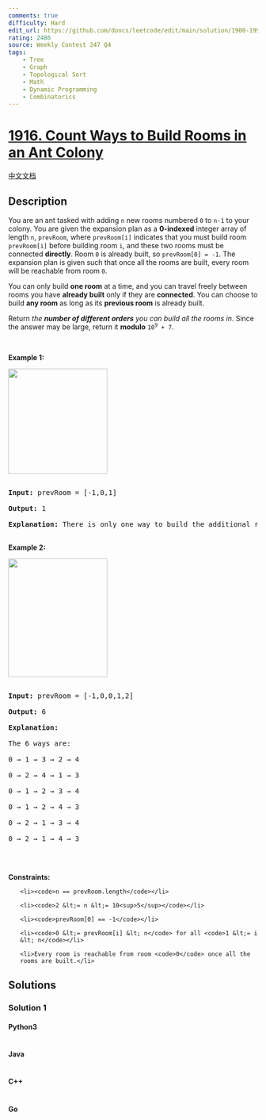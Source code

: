 ```yaml
---
comments: true
difficulty: Hard
edit_url: https://github.com/doocs/leetcode/edit/main/solution/1900-1999/1916.Count%20Ways%20to%20Build%20Rooms%20in%20an%20Ant%20Colony/README_EN.md
rating: 2486
source: Weekly Contest 247 Q4
tags:
    - Tree
    - Graph
    - Topological Sort
    - Math
    - Dynamic Programming
    - Combinatorics
---
```


<!-- problem:start -->

# [1916. Count Ways to Build Rooms in an Ant Colony](https://leetcode.com/problems/count-ways-to-build-rooms-in-an-ant-colony)

[中文文档](/solution/1900-1999/1916.Count%20Ways%20to%20Build%20Rooms%20in%20an%20Ant%20Colony/README.md)

## Description

<!-- description:start -->

<p>You are an ant tasked with adding <code>n</code> new rooms numbered <code>0</code> to <code>n-1</code> to your colony. You are given the expansion plan as a <strong>0-indexed</strong> integer array of length <code>n</code>, <code>prevRoom</code>, where <code>prevRoom[i]</code> indicates that you must build room <code>prevRoom[i]</code> before building room <code>i</code>, and these two rooms must be connected <strong>directly</strong>. Room <code>0</code> is already built, so <code>prevRoom[0] = -1</code>. The expansion&nbsp;plan is given such that once all the rooms are built, every room will be reachable from room <code>0</code>.</p>

<p>You can only build <strong>one room</strong> at a time, and you can travel freely between rooms you have <strong>already built</strong> only if they are <strong>connected</strong>.&nbsp;You can choose to build <strong>any room</strong> as long as its <strong>previous room</strong>&nbsp;is already built.</p>

<p>Return <em>the <strong>number of different orders</strong> you can build all the rooms in</em>. Since the answer may be large, return it <strong>modulo</strong> <code>10<sup>9</sup> + 7</code>.</p>

<p>&nbsp;</p>

<p><strong class="example">Example 1:</strong></p>

<img alt="" src="https://fastly.jsdelivr.net/gh/doocs/leetcode@main/solution/1900-1999/1916.Count%20Ways%20to%20Build%20Rooms%20in%20an%20Ant%20Colony/images/d1.jpg" style="width: 200px; height: 212px;" />

<pre>

<strong>Input:</strong> prevRoom = [-1,0,1]

<strong>Output:</strong> 1

<strong>Explanation:</strong>&nbsp;There is only one way to build the additional rooms: 0 &rarr; 1 &rarr; 2

</pre>

<p><strong class="example">Example 2:</strong></p>

<strong><img alt="" src="https://fastly.jsdelivr.net/gh/doocs/leetcode@main/solution/1900-1999/1916.Count%20Ways%20to%20Build%20Rooms%20in%20an%20Ant%20Colony/images/d2.jpg" style="width: 200px; height: 239px;" /></strong>

<pre>

<strong>Input:</strong> prevRoom = [-1,0,0,1,2]

<strong>Output:</strong> 6

<strong>Explanation:

</strong>The 6 ways are:

0 &rarr; 1 &rarr; 3 &rarr; 2 &rarr; 4

0 &rarr; 2 &rarr; 4 &rarr; 1 &rarr; 3

0 &rarr; 1 &rarr; 2 &rarr; 3 &rarr; 4

0 &rarr; 1 &rarr; 2 &rarr; 4 &rarr; 3

0 &rarr; 2 &rarr; 1 &rarr; 3 &rarr; 4

0 &rarr; 2 &rarr; 1 &rarr; 4 &rarr; 3

</pre>

<p>&nbsp;</p>

<p><strong>Constraints:</strong></p>

<ul>

    <li><code>n == prevRoom.length</code></li>

    <li><code>2 &lt;= n &lt;= 10<sup>5</sup></code></li>

    <li><code>prevRoom[0] == -1</code></li>

    <li><code>0 &lt;= prevRoom[i] &lt; n</code> for all <code>1 &lt;= i &lt; n</code></li>

    <li>Every room is reachable from room <code>0</code> once all the rooms are built.</li>

</ul>

<!-- description:end -->

## Solutions

<!-- solution:start -->

### Solution 1

<!-- tabs:start -->

#### Python3

```python

```

#### Java

```java

```

#### C++

```cpp

```

#### Go

```go

```

<!-- tabs:end -->

<!-- solution:end -->

<!-- problem:end -->

